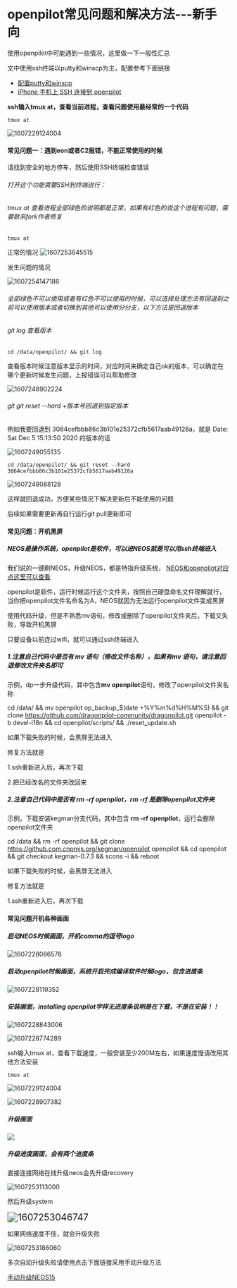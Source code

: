 # openpilot常见问题和解决方法---新手向

使用openpilot中可能遇到一些情况，这里做一下一般性汇总

文中使用ssh终端以putty和winscp为主，配置参考下面链接

* [配置putty和winscp](putty_and_winscp.md)
* [iPhone 手机上 SSH 连接到 openpilot](how_to_connect_openpilot_via_iphone.md)

**ssh输入tmux at，查看当前进程，查看问题使用最经常的一个代码**

```shell
tmux at
```

![1607229124004](../files/settle_normal_problem/1607229124004.png)





#### 常见问题一：遇到eon或者C2报错，不能正常使用的时候

请找到安全的地方停车，然后使用SSH终端检查错误

###### 打开这个功能需要SSH到终端进行：

###### tmux at 查看进程全部绿色的说明都是正常，如果有红色的说这个进程有问题，需要联系fork作者修复

```shell
tmux at
```

正常的情况
![1607253845515](../files/settle_normal_problem/1607253845515.png)

发生问题的情况

![1607254147186](../files/settle_normal_problem/1607254147186.png)





###### 全部绿色不可以使用或者有红色不可以使用的时候，可以选择处理方法有回退到之前可以使用版本或者切换到其他可以使用分分支，以下方法是回退版本

###### git log 查看版本

```shell
cd /data/openpilot/ && git log
```

查看版本时候注意版本显示的时间，对应时间来确定自己ok的版本，可以确定在哪个更新时候发生问题，上报错误可以帮助修改

![1607248902224](../files/settle_normal_problem/1607248902224.png)

###### git git reset --hard +版本号回退到指定版本

例如我要回退到 3064cefbbb86c3b101e25372cfb5617aab49128a，就是 Date:   Sat Dec 5 15:13:50 2020 的版本的话

![1607249055135](../files/settle_normal_problem/1607249055135.png)

```shell
cd /data/openpilot/ && git reset --hard 3064cefbbb86c3b101e25372cfb5617aab49128a
```

![1607249088128](../files/settle_normal_problem/1607249088128.png)

这样就回退成功，方便某些情况下解决更新后不能使用的问题

后续如果需要更新再自行运行git pull更新即可





#### 常见问题：开机黑屏

##### NEOS是操作系统，openpilot是软件，可以进NEOS就是可以用ssh终端进入

我们说的一键刷NEOS，升级NEOS，都是特指升级系统， [NEOS和openpilot对应点这里可以查看](how_to_downgrade_neos.md)

openpilot是软件，运行时候运行这个文件夹，按照自己硬盘命名文件理解就行，当你把openpilot文件名命名为A，NEOS就因为无法运行openpilot文件变成黑屏



使用代码升级，但是不熟悉mv语句，修改或删除了openpilot文件夹后，下载又失败，导致开机黑屏

只要设备以前连过wifi，就可以通过ssh终端进入



##### 1.注意自己代码中是否有 mv 语句（修改文件名称），如果有mv 语句，请注意回退修改文件夹名即可

示例，dp一步升级代码，其中包含**mv openpilot**语句，修改了openpilot文件夹名称

cd /data/ && mv openpilot op_backup_$(date +%Y%m%d%H%M%S) && git clone https://github.com/dragonpilot-community/dragonpilot.git openpilot -b devel-i18n && cd openpilot/scripts/ && ./reset_update.sh

如果下载失败的时候，会黑屏无法进入

修复方法就是

1.ssh重新进入后，再次下载

2.把已经改名的文件夹改回来





##### 2.注意自己代码中是否有 rm -rf openpilot，rm -rf 是删除openpilot文件夹

示例，下载安装kegman分支代码，其中包含 **rm -rf openpilot**，运行会删除openpilot文件夹

cd /data && rm -rf openpilot && git clone  https://github.com.cnpmjs.org/kegman/openpilot openpilot && cd openpilot && git checkout kegman-0.7.3 && scons -i && reboot

如果下载失败的时候，会黑屏无法进入

修复方法就是

1.ssh重新进入后，再次下载





#### 常见问题开机各种画面

##### 启动NEOS时候画面，开机comma的逗号logo

![1607228086578](../files/settle_normal_problem/1607228086578.png)

##### 启动openpilot时候画面，系统开启完成编译软件时候logo，包含进度条

![1607228119352](../files/settle_normal_problem/1607228119352.png)

##### 安装画面，installing openpilot字样无进度条说明是在下载，不是在安装！！

![1607228843006](../files/settle_normal_problem/1607228843006.png)

![1607228774289](../files/settle_normal_problem/1607228774289.png)

ssh输入tmux at，查看下载速度，一般安装至少200M左右，如果速度慢请改用其他方法安装
```shell
tmux at
```

![1607229124004](../files/settle_normal_problem/1607229124004.png)

![1607228907382](../files/settle_normal_problem/1607228907382.png)


##### 升级画面

![](../files/settle_normal_problem/1607064638431.png)

##### 升级进度画面，会有两个进度条

直接连接网络在线升级neos会先升级recovery

![1607253113000](../files/settle_normal_problem/1607253113000.png)

然后升级system

<img src="../files/settle_normal_problem/1607253046747.png" alt="1607253046747" style="zoom:150%;" />

如果网络速度不佳，就会升级失败

![1607253186060](../files/settle_normal_problem/1607253186060.png)

多次自动升级失败请使用点击下面链接采用手动升级方法

[手动升级NEOS15](updateNEOS15.md)





